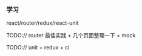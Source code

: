### 学习

react/router/redux/react-unit


TODO:// router 最佳实践 + 几个页面整理一下 + mock

TODO:// unit + redux + ci


